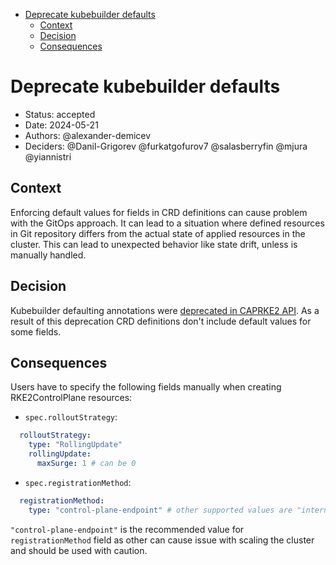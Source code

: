 <!-- START doctoc generated TOC please keep comment here to allow auto update -->
<!-- DON'T EDIT THIS SECTION, INSTEAD RE-RUN doctoc TO UPDATE -->

- [Deprecate kubebuilder defaults](#deprecate-kubebuilder-defaults)
  - [Context](#context)
  - [Decision](#decision)
  - [Consequences](#consequences)

<!-- END doctoc generated TOC please keep comment here to allow auto update -->

# Deprecate kubebuilder defaults
<!-- A short and clear title which is prefixed with the ADR number -->

<!-- TODO: remove the following disable link checker comment before committing your ADR -->
<!-- markdown-link-check-disable-next-line -->
- Status: accepted
- Date: 2024-05-21
- Authors: @alexander-demicev
- Deciders: @Danil-Grigorev @furkatgofurov7 @salasberryfin @mjura @yiannistri

## Context
<!-- What is the context of the decision and what's the motivation -->

Enforcing default values for fields in CRD definitions can cause problem with the GitOps approach. It can lead to a situation where defined resources in Git repository differs from the actual state of applied resources in the cluster. This can lead to unexpected behavior like state drift, unless is manually handled.

## Decision
<!-- What is the decision that has been made -->

Kubebuilder defaulting annotations were [deprecated in CAPRKE2 API](https://github.com/rancher-sandbox/cluster-api-provider-rke2/commit/86025754c0993e6e0d549110cc7f38687ac420e3). As a result of this deprecation
CRD definitions don't include default values for some fields.

## Consequences
<!-- Whats the result or impact of this decision. Does anything need to change and are new GitHub issues created as a result -->

Users have to specify the following fields manually when creating RKE2ControlPlane resources:

- `spec.rolloutStrategy`:

```yaml
  rolloutStrategy:
    type: "RollingUpdate"
    rollingUpdate:
      maxSurge: 1 # can be 0
```

- `spec.registrationMethod`:

```yaml
  registrationMethod:
    type: "control-plane-endpoint" # other supported values are "internal-only-ips", "external-only-ips", "address", "internal-first"
```
`"control-plane-endpoint"` is the recommended value for `registrationMethod` field as other can cause issue with scaling the cluster and should be used with caution.